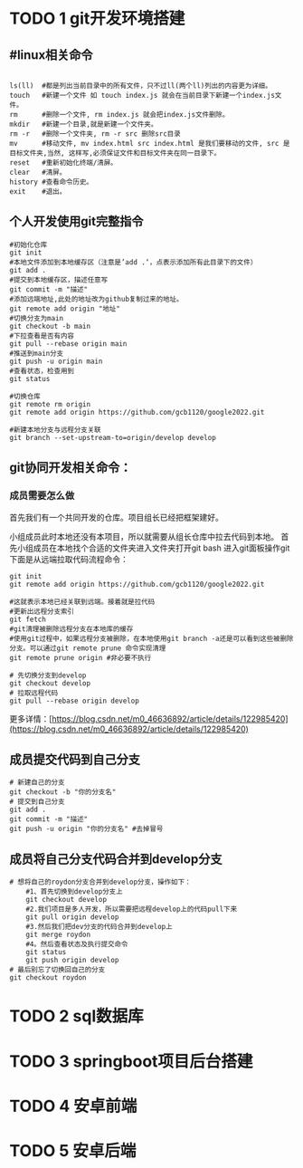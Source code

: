 



# TODO 1 git开发环境搭建

## #linux相关命令

```shell

ls(ll)  #都是列出当前目录中的所有文件，只不过ll(两个ll)列出的内容更为详细。
touch   #新建一个文件 如 touch index.js 就会在当前目录下新建一个index.js文件。
rm      #删除一个文件, rm index.js 就会把index.js文件删除。
mkdir   #新建一个目录,就是新建一个文件夹。
rm -r   #删除一个文件夹, rm -r src 删除src目录
mv      #移动文件, mv index.html src index.html 是我们要移动的文件, src 是目标文件夹,当然, 这样写,必须保证文件和目标文件夹在同一目录下。
reset   #重新初始化终端/清屏。
clear   #清屏。
history #查看命令历史。
exit    #退出。
```


## 个人开发使用git完整指令

```shell
#初始化仓库
git init
#本地文件添加到本地缓存区（注意是’add .‘，点表示添加所有此目录下的文件）
git add .
#提交到本地缓存区，描述任意写
git commit -m "描述"
#添加远端地址,此处的地址改为github复制过来的地址。
git remote add origin "地址"
#切换分支为main
git checkout -b main
#下拉查看是否有内容
git pull --rebase origin main
#推送到main分支
git push -u origin main
#查看状态，检查用到
git status
```

```shell
#切换仓库
git remote rm origin
git remote add origin https://github.com/gcb1120/google2022.git

#新建本地分支与远程分支关联
git branch --set-upstream-to=origin/develop develop
```
## git协同开发相关命令：


### 成员需要怎么做
首先我们有一个共同开发的仓库。项目组长已经把框架建好。

小组成员此时本地还没有本项目，所以就需要从组长仓库中拉去代码到本地。
首先小组成员在本地找个合适的文件夹进入文件夹打开git bash 进入git面板操作git
下面是从远端拉取代码流程命令：

```shell
git init
git remote add origin https://github.com/gcb1120/google2022.git

#这就表示本地已经关联到远端。接着就是拉代码
#更新出远程分支索引
git fetch
#git清理被删除远程分支在本地库的缓存 
#使用git过程中，如果远程分支被删除，在本地使用git branch -a还是可以看到这些被删除分支。可以通过git remote prune 命令实现清理
git remote prune origin #非必要不执行

# 先切换分支到develop
git checkout develop
# 拉取远程代码
git pull --rebase origin develop
```
更多详情：[https://blog.csdn.net/m0_46636892/article/details/122985420](https://blog.csdn.net/m0_46636892/article/details/122985420)

## 成员提交代码到自己分支
```shell
# 新建自己的分支
git checkout -b "你的分支名"
# 提交到自己分支
git add .
git commit -m "描述"
git push -u origin "你的分支名" #去掉冒号
```
## 成员将自己分支代码合并到develop分支
```shell
# 想将自己的roydon分支合并到develop分支，操作如下：
    #1、首先切换到develop分支上
    git checkout develop
    #2.我们项目是多人开发，所以需要把远程develop上的代码pull下来
    git pull origin develop
    #3.然后我们把dev分支的代码合并到develop上
    git merge roydon
    #4。然后查看状态及执行提交命令
    git status
    git push origin develop
# 最后别忘了切换回自己的分支
git checkout roydon
```



# TODO 2 sql数据库











# TODO 3 springboot项目后台搭建











# TODO 4 安卓前端







# TODO 5 安卓后端
